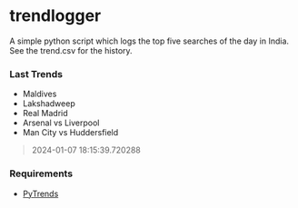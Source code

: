 # trendlogger
A simple python script which logs the top five searches of the day in India.<br>See the trend.csv for the history.<br>

<!-- Last Trends -->
### Last Trends
* Maldives
* Lakshadweep
* Real Madrid
* Arsenal vs Liverpool
* Man City vs Huddersfield
> 2024-01-07 18:15:39.720288

<!-- Requirements -->
### Requirements
* [PyTrends](https://github.com/dreyco676/pytrends)
